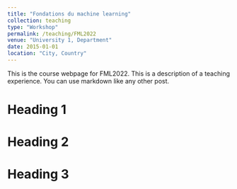 ```yaml
---
title: "Fondations du machine learning"
collection: teaching
type: "Workshop"
permalink: /teaching/FML2022
venue: "University 1, Department"
date: 2015-01-01
location: "City, Country"
---
```


This is the course webpage for FML2022.
This is a description of a teaching experience. You can use markdown like any other post.

Heading 1
======

Heading 2
======

Heading 3
======
